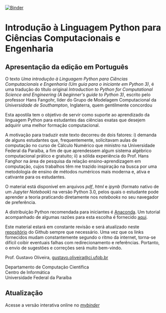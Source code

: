 [![Binder](https://mybinder.org/badge.svg)](https://mybinder.org/v2/gh/gcpeixoto/lecture-ipynb/master?filepath=https%3A%2F%2Fgithub.com%2Fgcpeixoto%2Flecture-ipynb%2Fblob%2Fmaster%2Findice.ipynb)

# Introdução à Linguagem Python para Ciências Computacionais e Engenharia

## Apresentação da edição em Português

O texto _Uma introdução à Linguagem Python para Ciências Computacionais e Engenharia
(Um guia para o iniciante em Python 3)_, é uma tradução do título original _Introduction to Python for Computational Science and Engineering
(A beginner's guide to Python 3)_, escrito pelo professor Hans Fangohr, líder do Grupo de Modelagem Computacional da _Universidade de Southampton_, Inglaterra, quem gentilmente concordou 

Esta apostila tem o objetivo de servir como suporte ao aprendizado da linguagem Python para estudantes das ciências exatas que desejem adquirir uma melhor
formação computacional.

A motivação para traduzir este texto decorreu de dois fatores: i) demanda de alguns
estudantes que, frequentemente, solicitavam aulas de computação no curso de Cálculo Numérico que ministro na Universidade Federal da Paraíba, a fim
de que aprendessem algum sistema algébrico computacional prático e gratuito; ii)
a sólida experiência do Prof. Hans Fanghor na área de pesquisa da relação ensino-aprendizagem em computação, cujos trabalhos têm me trazido inspiração na busca por  uma metodologia de ensino de métodos numéricos mais moderna e, ativa e cativante para os estudantes.

O material está disponível em arquivos _pdf_, _html_ e _ipynb_ (formato nativo de um _Jupyter Notebook_) na versão Python 3.0, pelos quais o estudante pode
aprender a teoria praticando diretamente nos _notebooks_ no seu navegador de preferência.

A distribuição Python recomendada para iniciantes é 
[Anaconda](https://www.continuum.io/downloads). Um tutorial acompanhado de algumas razões
para esta escolha é fornecido [aqui](http://www.southampton.ac.uk/~fangohr/blog/installation-of-python-spyder-numpy-sympy-scipy-pytest-matplotlib-via-anaconda.html).

Este material estará em constante revisão e será atualizado neste [repositório](https://github.com/gcpeixoto/lecture-ipynb) do Github sempre que necessário. Uma vez que os links fornecidos mudam constantemente segundo o ritmo da internet, torna-se difícil coibir eventuais falhas com redirecionamento
e referências. Portanto, o envio de sugestões e correções será muito bem-vindo.

Prof. Gustavo Oliveira, [gustavo.oliveira@ci.ufpb.br](mailto:gustavo.oliveira@ci.ufpb.br)

Departamento de Computação Científica<br>
Centro de Informática<br>
Universidade Federal da Paraíba<br>

## Atualização 

Acesse a versão interativa online no [_mybinder_](https://mybinder.org/v2/gh/gcpeixoto/lecture-ipynb/master?filepath=indice.ipynb)
